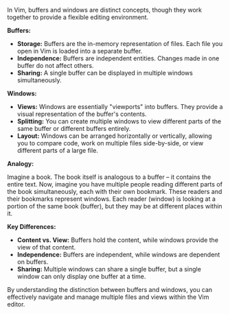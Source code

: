 In Vim, buffers and windows are distinct concepts, though they work together to provide a flexible editing environment.

**Buffers:**

* **Storage:** Buffers are the in-memory representation of files. Each file you open in Vim is loaded into a separate buffer.
* **Independence:** Buffers are independent entities. Changes made in one buffer do not affect others.
* **Sharing:** A single buffer can be displayed in multiple windows simultaneously.

**Windows:**

* **Views:** Windows are essentially "viewports" into buffers. They provide a visual representation of the buffer's contents.
* **Splitting:** You can create multiple windows to view different parts of the same buffer or different buffers entirely. 
* **Layout:** Windows can be arranged horizontally or vertically, allowing you to compare code, work on multiple files side-by-side, or view different parts of a large file.

**Analogy:**

Imagine a book. The book itself is analogous to a buffer – it contains the entire text. Now, imagine you have multiple people reading different parts of the book simultaneously, each with their own bookmark. These readers and their bookmarks represent windows. Each reader (window) is looking at a portion of the same book (buffer), but they may be at different places within it.

**Key Differences:**

* **Content vs. View:** Buffers hold the content, while windows provide the view of that content.
* **Independence:** Buffers are independent, while windows are dependent on buffers.
* **Sharing:** Multiple windows can share a single buffer, but a single window can only display one buffer at a time.

By understanding the distinction between buffers and windows, you can effectively navigate and manage multiple files and views within the Vim editor.

